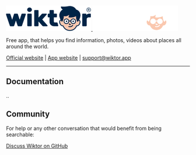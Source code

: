 <p>
  <a href="https://thewiktor.com/#gh-light-mode-only" target="_blank">
    <img src="./.github/logo-light.svg" alt="Wiktor Logo" height="70">
  </a>
  <a href="https://thewiktor.com/#gh-dark-mode-only" target="_blank">
    <img src="./.github/logo-dark.svg" alt="Wiktor Logo" height="70">
  </a>
</p>

Free app, that helps you find information, photos, videos about places all around the world.

<p>
    <a href="https://thewiktor.com">Official website</a>
    |
    <a href="https://wiktor.app">App website</a>
    |
    <a href="mailto:support@wiktor.app">support@wiktor.app</a>
</p>

------

## Documentation

..

## Community

For help or any other conversation that would benefit from being searchable:

[Discuss Wiktor on GitHub](https://github.com/wiktorapp/app/discussions)


